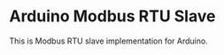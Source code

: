 Arduino Modbus RTU Slave
========================

This is Modbus RTU slave implementation for Arduino.
